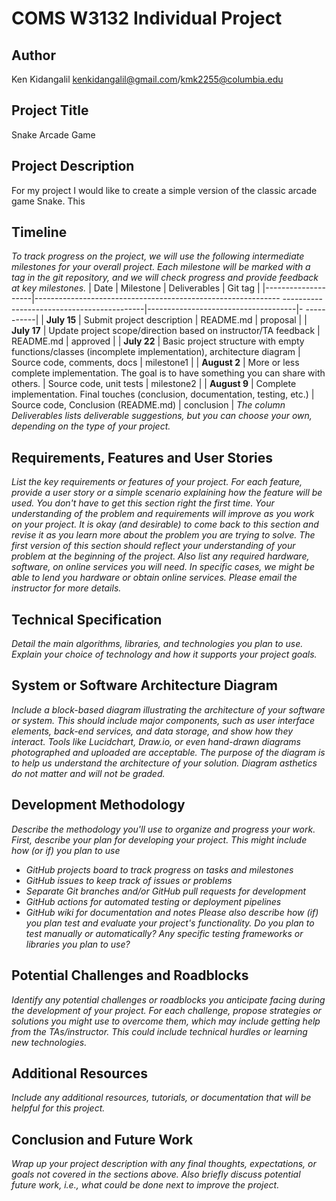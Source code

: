 # COMS W3132 Individual Project
## Author
Ken Kidangalil kenkidangalil@gmail.com/kmk2255@columbia.edu
## Project Title
Snake Arcade Game
## Project Description
For my project I would like to create a simple version of the classic arcade game Snake. This 
## Timeline
*To track progress on the project, we will use the following intermediate
milestones for your overall project. Each milestone will be marked with a tag in
the git repository, and we will check progress and provide feedback at key
milestones.*
| Date | Milestone
| Deliverables | Git tag |
|--------------------|-------------------------------------------------------------
-------------------------------------------|-------------------------------------|-
-----------|
| **July&nbsp;15** | Submit project description
| README.md | proposal |
| **July&nbsp;17** | Update project scope/direction based on instructor/TA
feedback | README.md
| approved |
| **July&nbsp;22** | Basic project structure with empty functions/classes
(incomplete implementation), architecture diagram | Source code, comments, docs
| milestone1 |
| **August&nbsp;2** | More or less complete implementation. The goal is to have
something you can share with others. | Source code, unit tests
| milestone2 |
| **August&nbsp;9** | Complete implementation. Final touches (conclusion,
documentation, testing, etc.) | Source code, Conclusion
(README.md) | conclusion |
*The column Deliverables lists deliverable suggestions, but you can choose your
own, depending on the type of your project.*
## Requirements, Features and User Stories
*List the key requirements or features of your project. For each feature, provide a
user story or a simple scenario explaining how the feature will be used. You don't
have to get this section right the first time. Your understanding of the problem
and requirements will improve as you work on your project. It is okay (and
desirable) to come back to this section and revise it as you learn more about the
problem you are trying to solve. The first version of this section should reflect
your understanding of your problem at the beginning of the project.*
*Also list any required hardware, software, on online services you will need. In
specific cases, we might be able to lend you hardware or obtain online services.
Please email the instructor for more details.*
## Technical Specification
*Detail the main algorithms, libraries, and technologies you plan to use. Explain
your choice of technology and how it supports your project goals.*
## System or Software Architecture Diagram
*Include a block-based diagram illustrating the architecture of your software or
system. This should include major components, such as user interface elements,
back-end services, and data storage, and show how they interact. Tools like
Lucidchart, Draw.io, or even hand-drawn diagrams photographed and uploaded are
acceptable. The purpose of the diagram is to help us understand the architecture of
your solution. Diagram asthetics do not matter and will not be graded.*
## Development Methodology
*Describe the methodology you'll use to organize and progress your work.*
*First, describe your plan for developing your project. This might include how (or
if) you plan to use*
- *GitHub projects board to track progress on tasks and milestones*
- *GitHub issues to keep track of issues or problems*
- *Separate Git branches and/or GitHub pull requests for development*
- *GitHub actions for automated testing or deployment pipelines*
- *GitHub wiki for documentation and notes*
*Please also describe how (if) you plan test and evaluate your project's
functionality. Do you plan to test manually or automatically? Any specific testing
frameworks or libraries you plan to use?*
## Potential Challenges and Roadblocks
*Identify any potential challenges or roadblocks you anticipate facing during the
development of your project. For each challenge, propose strategies or solutions
you might use to overcome them, which may include getting help from the
TAs/instructor. This could include technical hurdles or learning new technologies.*
## Additional Resources
*Include any additional resources, tutorials, or documentation that will be helpful
for this project.*
## Conclusion and Future Work
*Wrap up your project description with any final thoughts, expectations, or goals
not covered in the sections above. Also briefly discuss potential future work,
i.e., what could be done next to improve the project.*

